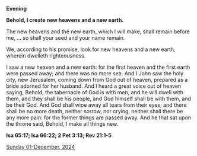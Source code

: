 **Evening**

**Behold, I create new heavens and a new earth.**
 
The new heavens and the new earth, which I will make, shall remain before me, ... so shall your seed and your name remain.
 
We, according to his promise, look for new heavens and a new earth, wherein dwelleth righteousness.
 
I saw a new heaven and a new earth: for the first heaven and the first earth were passed away; and there was no more sea. And I John saw the holy city, new Jerusalem, coming down from God out of heaven, prepared as a bride adorned for her husband. And I heard a great voice out of heaven saying, Behold, the tabernacle of God is with men, and he will dwell with them, and they shall be his people, and God himself shall be with them, and be their God. And God shall wipe away all tears from their eyes; and there shall be no more death, neither sorrow, nor crying, neither shall there be any more pain: for the former things are passed away. And he that sat upon the throne said, Behold, I make all things new.  

**Isa 65:17; Isa 66:22; 2 Pet 3:13; Rev 21:1-5**

[Sunday 01-December, 2024](https://t.me/daily_light)
